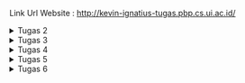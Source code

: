 

Link Url Website : http://kevin-ignatius-tugas.pbp.cs.ui.ac.id/

<details>
    <summary>Tugas 2 </summary>
    

1. Jelaskan bagaimana cara kamu mengimplementasikan checklist di atas secara step-by-step (bukan hanya sekadar mengikuti tutorial).

    a. Membuat sebuah projek django

        Dengan menggunakan syntax django-admin startproject pbptugas2 ., kita meminta framework django untuk membuatkan
        kita sebuah projek yang sudah lengkap dengan beberapa file yang penting.

    b. Membuat aplikasi dengan nama main pada proyek tersebut

        Untuk membuat app dengan nama main kita memakai syntax python manage.py startapp main.
        Setelah dijalankan maka akan muncul direktori main khusus.


    c. Melakukan routing pada proyek agar dapat menjalankan aplikasi main.

        Agar bisa menjalanlan routing, kita membuka berkas settings.py di direktori pbptugas2 dan mencari
        variable INSTALLED APPS dan menambahkan 'main' agar terdaftarkan dalam projek kita,


    d.  Membuat model pada aplikasi main dengan nama Item dan memiliki atribut wajib sebagai berikut.

        Dengan menuliskan pada models.py:
        from django.db import models

        class Item(models.Model):
            name = models.CharField(max_length=255,default="")
            amount = models.IntegerField(default=0)
            description = models.TextField(default = "")

        artinya kita membuat sebuah models pada django kita yang berisi Item yang memiiki beberapa atribut
        seperti name, amount, dan description

    e.  Membuat sebuah fungsi pada views.py untuk dikembalikan ke dalam sebuah template HTML yang menampilkan nama aplikasi serta   nama dan kelas kamu.
        Dengan menuliskan pada views.py:

        from django.shortcuts import render
            def show_main(request):
                context = {
                'application': 'Miracle',
                'name': 'Kevin Ignatius Wijaya',
                'class': 'PBP F'
             }

        return render(request, "main.html", context)

        artinya kita meminta parameter request yang berfungsi mengatur permintaan HTTP dengan template seperti 
        folder templates.
        lalu mengirimkan context yang berisi data untuk diberikan kepada templates dan mereturn render 
        untuk merender tampilan pada HTML.
    
    f. Membuat sebuah routing pada urls.py aplikasi main untuk memetakan fungsi yang telah dibuat pada views.py.

        Dengan menuliskan urls.py dalam direkotri main :

            from django.urls import path
            from main.views import show_main

            app_name = 'main'

            urlpatterns = [
            path('', show_main, name='show_main'),
            ]
        
        Berkas ini mengatur rute url yang terkait pada aplikasi main 
        dengan menggunakan import path kita mendefinisikan pola urls nya lalu menggunakan fungsi show_main
        dari modulnya untuk menampilkan views.py ketika url diakses.

    g. Melakukan deployment ke Adaptable terhadap aplikasi yang sudah dibuat sehingga nantinya dapat diakses oleh teman-temanmu melalui Internet.

        Membuat akun adaptable lalu memasukan repo github projek yang diinginkan. Lalu memilih python app template , postgres sql dan memberikan python version serta menuliskan command python manage.py migrate && gunicorn pbptugas2.wsgi. Lalu memberikan nama aplikasi dan http port. Setelah itu mendeploynya ke adaptable.


2. Buatlah bagan yang berisi request client ke web aplikasi berbasis Django beserta responnya dan jelaskan pada bagan tersebut kaitan antara urls.py, views.py, models.py, dan berkas html.

![request](Gambar-Gambar/image.png)

Pertama - tama saat user meminta request untuk melihat maka akan mengirimkan request ke urls.py dan meneruskan request tersebut ke views.py. Kemudian dari views.py akan mencari templates pada directory templates yang punya .html dan akan mengambil nya menjadi template.   Disaat yang bersamaan views.py akan melakukan read/write data pada models.py yang berhubungan dengan database pada website django. Selanjutnya views.py akan mengirimkan http response di html yang akan ditampilkan kepada user. 


3. Jelaskan mengapa kita menggunakan virtual environment? Apakah kita tetap dapat membuat aplikasi web berbasis Django tanpa 
menggunakan virtual environment?

    Ada 3 alasan:

    a. Untuk mengisolasi pustaka dan modul
     karena setiap proyek memperlukan pustaka dan modul yang berbeda

    b. Untuk menghindari konflik pustaka
    jika ingin membuat sebuah proyek dengan versi pustaka yang sama kita memerlukan virtual envinronment agar tidak konflik saat 1 proyek memiliki beberapa versi

    c. Untuk mempermudah pengembangan
    kita bisa ganti ganti dari 1 proyek ke proyek lain dengan mudah saat menggunakan virtual environment .

    kita tetap bisa membuat aplikasi dgn framework django tanpa virtual environment namun bisa menyebabka konflik versi pustaka dan proyek yang tidak stabil

4. Jelaskan apakah itu MVC, MVT, MVVM dan perbedaan dari ketiganya

MVC, MVT, dan MVVM adalah tiga desain arsitektur yang umum digunakan dalam pengembangan perangkat lunak. Ketiganya membagi aplikasi menjadi tiga komponen utama: model, view, dan controller.

MVC (Model-View-Controller) adalah desain arsitektur yang paling umum digunakan. 

MVC membagi aplikasi menjadi tiga komponen utama:

Model: Model adalah komponen yang bertanggung jawab untuk menyimpan data dan logika bisnis.

View: View adalah komponen yang bertanggung jawab untuk menampilkan data ke pengguna.

Controller: Controller adalah komponen yang bertanggung jawab untuk menerima input dari pengguna dan memperbarui model dan view.

MVT (Model-View-Template) adalah desain arsitektur yang mirip dengan MVC, tetapi dengan perbedaan utama bahwa view dan template digabungkan menjadi satu komponen.

Model: Sama seperti MVC.

View: Sama seperti MVC, tetapi juga bertanggung jawab untuk menghasilkan kode HTML untuk menampilkan data ke pengguna.

Template: Template adalah kode HTML statis yang digunakan oleh view untuk menghasilkan kode HTML yang dinamis.

MVVM (Model-View-ViewModel) adalah desain arsitektur yang mirip dengan MVC, tetapi dengan perbedaan utama bahwa view dan controller digabungkan menjadi satu komponen.

Model: Sama seperti MVC.

View: Sama seperti MVC, tetapi juga bertanggung jawab untuk menerima input dari pengguna dan memperbarui model.

ViewModel: ViewModel adalah komponen yang bertindak sebagai mediator antara model dan view. ViewModel bertanggung jawab untuk menyediakan data yang diperlukan ke view dan memperbarui model berdasarkan input dari view.


Perbedaan utama dari ketiga desain arsitektur ini adalah peran dari controller dan view. Pada MVC, controller bertanggung jawab untuk menerima input dari pengguna dan memperbarui model dan view. Pada MVT, view dan template digabungkan menjadi satu komponen yang bertanggung jawab untuk menampilkan data ke pengguna dan menerima input dari pengguna. Pada MVVM, view dan controller digabungkan menjadi satu komponen yang bertanggung jawab untuk menampilkan data ke pengguna dan memperbarui model.

</details>

<details>
    <summary>Tugas 3</summary>

1.  Apa perbedaan antara form POST dan form GET dalam Django?

    Pada pengiriman data, POST dikirimkan dalam badan permintaan HTTP. Ini berarti data tidak terlihat di URL dan lebih aman untuk mengirim data sensitif seperti kata sandi. Sedangkan pada GET Data yang dikirimkan disertakan dalam URL sebagai parameter. Ini membuat data terlihat dan bisa diakses dengan mudah melalui log server atau riwayat peramban. 

2. Apa perbedaan utama antara XML, JSON, dan HTML dalam konteks pengiriman data?

    XML, JSON, dan HTML adalah tiga format yang berbeda digunakan untuk berbagai tujuan dalam konteks pengiriman data di web dan komunikasi antar aplikasi. 

    XML digunakan untuk menggambarkan, menyimpan, dan mengirimkan data terstruktur. Ini sering digunakan dalam pertukaran data antar aplikasi dan konfigurasi.

    JSON digunakan untuk pertukaran data antar aplikasi dan sering digunakan dalam pengembangan web. Ini adalah format data yang sangat ringan dan mudah dipahami oleh manusia.

    HTML digunakan untuk merender halaman web di peramban web. Ini tidak digunakan secara langsung untuk pertukaran data, tetapi untuk menampilkan konten web kepada pengguna.

3. Mengapa JSON sering digunakan dalam pertukaran data antara aplikasi web modern?

    a. Ringan dan Mudah Dipahami: JSON memiliki struktur data yang sederhana dan ringan.
    
    b. Notasi Objek: JSON mendukung notasi objek dan array.

    c. Mendukung Tipe Data Dasar seperti string, int, boolean, array, dll.
    
    d. Parsial Parsing: JSON memungkinkan Anda untuk menguraikan atau mengakses bagian-bagian tertentu dari data tanpa perlu menguraikan seluruh struktur data. I

    e. Dukungan pada Banyak Bahasa Pemrograman

    f. Kompatibilitas dengan JavaScript

    g. Dokumentasi yang Abundan

    h. Kemampuan dalam Pengiriman Synchronous dan Asynchronous: JSON dapat digunakan dalam pertukaran data baik dalam mode pengiriman synchronous (permintaan-respons langsung) maupun asynchronous (mis. melalui WebSockets) dalam aplikasi web modern.

    i. Umum dan Standar: JSON telah menjadi standar de facto dalam pertukaran data di seluruh web. Ini berarti banyak aplikasi, layanan, dan perangkat lunak yang ada mendukung JSON secara alami.


 4. Jelaskan bagaimana cara kamu mengimplementasikan checklist di atas secara step-by-step (bukan hanya sekadar mengikuti tutorial).

a. Membuat input form untuk menambahkan objek model pada app sebelumnya
<pre>
    from django.forms import ModelForm
    from main.models import Item

    class ProductForm(ModelForm):
        class Meta:
            model = Item
            fields = ["name", "amount", "description"]

</pre>

model = Item. Ini menunjukan bahwa yang digunakan sebagai form adalah Item. dan field adalah attribute dari model Item.

b. Tambahkan 5 fungsi views untuk melihat objek yang sudah ditambahkan dalam format HTML, XML, JSON, XML by ID, dan JSON by ID.

    
    def create_item(request):
    form = ItemForm(request.POST or None)

    if form.is_valid() and request.method == "POST":
        form.save()
        return HttpResponseRedirect(reverse('main:show_main'))

    context = {'form': form}
    return render(request, "create_item.html", context)

Fungsi diatas digunakan untuk melihat objek dlm format html

    def show_xml(request):
    data = Item.objects.all()
    return HttpResponse(serializers.serialize("xml", data), content_type="application/xml")

    def show_xml_by_id(request, id):
    data = Item.objects.filter(pk=id)
    return HttpResponse(serializers.serialize("xml", data), content_type="application/xml")

    def show_json(request):
    data = Item.objects.all()
    return HttpResponse(serializers.serialize("json", data), content_type="application/json")

    def show_json_by_id(request, id):
    data = Item.objects.filter(pk=id)
    return HttpResponse(serializers.serialize("json", data), content_type="application/json")

Fungsi show_xml untuk menview dalam xml

Fungsi show_xml_id untuk bisa menview dlm xml/id dan idnya

Fungsi show_json untuk menview json nya

Fungsi show_json_id untuk bisa menview dlm json/id dan idnya

keempat fungsi ini digunakan untuk menerima parameter request. Fungsi create_item untuk menambahkan objek tanpa harus dari admin

5. Membuat routing URL untuk masing-masing views yang telah ditambahkan pada poin 2.

    <pre>

    path('create-item', create_item, name='create_item'),
    
    path('xml/', show_xml, name='show_xml'),

    path('json/', show_json, name='show_json'), 
    
    path('xml/<int:id>/', show_xml_by_id, name='show_xml_by_id'),

    path('json/<int:id>/', show_json_by_id, name='show_json_by_id'),
    </pre>

    path(a,b,c)

    a untuk mengaksesnya pada website atau postman di urlnya

    b untuk mengambil dari function yang ada pada views.py

    c hanyalah nama


![request](Gambar-Gambar/localhosthtml.png)

![request](Gambar-Gambar/localhostxml.png)

![request](Gambar-Gambar/localhostjson.png)


![request](Gambar-Gambar/localhostxmlid.png)


![request](Gambar-Gambar/localhostjsonid.png)


















</details>


<details>
    <summary>Tugas 4</summary>

1. Apa itu Django UserCreationForm, dan jelaskan apa kelebihan dan kekurangannya?

    UserCreationForm adalah bagian dari kerangka kerja Django yang digunakan untuk membuat formulir pendaftaran pengguna dalam aplikasi web. Formulir ini secara khusus dirancang untuk memudahkan proses pendaftaran pengguna dengan mengumpulkan informasi yang diperlukan, seperti username, password, dan alamat email. 

    Kelebihan :
    
    a. Pemeliharaan Keamanan. 
    
    memastikan kalau passwordnya itu terenkripsi dengan benar 

    b. Validasi bawaan. 
    
    Sudah ada validasi yang lengkap sesuai template

    c. Fleksibilitas

    d. Intgerasi mudaht

    sudah terintegrasi dengan sistem otentikasi dan manajemen pengguna di django di code 'django.contrib.auth'

    Kekurangan:

    a. Tampilan bawaan terlalu simple

    b. Tidak dapat digunakan di semua kasus

    c. Tidak semua autentikasi bisa.



2.  Apa perbedaan antara autentikasi dan otorisasi dalam konteks Django, dan mengapa keduanya penting?


Autentikasi adalah proses untuk mengidentifikasi pengguna atau entitas yang mencoba mengakses sistem atau aplikasi.Sedangkan Otorisasi adalah proses yang mengontrol apa yang diizinkan pengguna lakukan setelah mereka berhasil diotentikasi. 

Secara simple perbedaanya adalah autentikasi menanyakan siapa anda dan otorisasi bertanya apa yang boleh anda lakukan. Autentikasi mengatur akses pengguna sedangkan otorisasi mengatur hak - hak pengguna.

Mereka penting karena mempengaruhi keamanan, kontrol akses, dan kepatuhan. Karena mereka kita bisa membuat web dengan aman dan terstruktur tanpa ada kebocoran data dan hal lainnya yang tidak diinginkan.

3. Apa itu cookies dalam konteks aplikasi web, dan bagaimana Django menggunakan cookies untuk mengelola data sesi pengguna?

Cookies dalam konteks aplikasi web adalah file kecil yang disimpan di sisi klien (di browser pengguna) dan digunakan untuk menyimpan informasi tertentu yang dapat diakses oleh server web saat pengguna mengunjungi situs web yang sama di masa mendatang.

Django menggunakan cookies untuk mengelola data sesi pengguna dengan cara yang disebut cookie-based session management. Ini memungkinkan aplikasi Django menyimpan dan mengambil data sesi pengguna di antara berbagai permintaan HTTP tanpa perlu menyimpannya di server.

Cara django adalah Mengidentifikasi Pengguna lalu Menyimpan Data Sesi lalu Mengirim Cookie ke Klien lalu Menggunakan Cookie lalu Menghapus Cookie.


4. Apakah penggunaan cookies aman secara default dalam pengembangan web, atau apakah ada risiko potensial yang harus diwaspadai?

Penggunaan cookies dalam pengembangan web tidak aman secara default, tetapi juga tidak berbahaya.

Ada beberapa risiko yang harus diwaspadai seperti Cookie Hijacking, Cross-Site Scripting (XSS), Cross-Site Request Forgery (CSRF), dan Tracking dan Privasi. Untuk itu kita harus mengakses website yang sudah terenkripsi agar aman.

5. Jelaskan bagaimana cara kamu mengimplementasikan checklist di atas secara step-by-step (bukan hanya sekadar mengikuti tutorial).

a. Mengimplementasikan fungsi registrasi, login, dan logout untuk memungkinkan pengguna untuk mengakses aplikasi sebelumnya dengan lancar.

Untuk fungsi registrasi kita membuat sebuah fungsi register di views.py dengan kode seperti berikut 

    from django.shortcuts import redirect
    from django.contrib.auth.forms import UserCreationForm
    from django.contrib import messages  
    
    def register(request):
    form = UserCreationForm()

    if request.method == "POST":
        form = UserCreationForm(request.POST)
        if form.is_valid():
            form.save()
            messages.success(request, 'Your account has been successfully created!')
            return redirect('main:login')
    context = {'form':form}
    return render(request, 'register.html', context)

Pertama kita mengimpor UserCreationForm lalu menuliskan function ini lalu menambakan template di register.html agar pengguna bisa menregister lalu kita menambahkan di urls.py 

    from main.views import register
    path('register/', register, name='register'),

Lalu untuk fungsi login logout sama halnya dengan register

    from django.contrib.auth import authenticate, login,logout

    def login_user(request):
    if request.method == 'POST':
        username = request.POST.get('username')
        password = request.POST.get('password')
        user = authenticate(request, username=username, password=password)
        if user is not None:
            login(request, user)
            return redirect('main:show_main')
        else:
            messages.info(request, 'Sorry, incorrect username or password. Please try again.')
    context = {}
    return render(request, 'login.html', context)

    def logout_user(request):
    logout(request)
    return redirect('main:login')

Setelah memasukan ini di views.py lalu membuat templatenya di folder templates login.html dan logout.html

Lalu mengubah urlsnya sama seperti di register pada urls.py

    from django.contrib.auth import logout,login,authenticate

    path('login/', login_user, name='login'),
    path('logout/', logout_user, name='logout'),

Ini dilakukan agar bisa mengakses urlnya

Ini adalah cara simple agar bisa register,login, dan logout

b.  Membuat dua akun pengguna dengan masing-masing tiga dummy data menggunakan model yang telah dibuat pada aplikasi sebelumnya untuk setiap akun di lokal.

ini adalah 2 acc dgn 3 dummy data testingnya

![request](Gambar-Gambar/testing1.jpg)
![request](Gambar-Gambar/testing2.jpg)


c. Menghubungkan model Item dengan User.

untuk melakukan ini pertama menambahkan ini di models.py

    from django.contrib.auth.models import User

    class Item(models.Model):
    user = models.ForeignKey(User, on_delete=models.
    CASCADE)

ini untuk mengubah modelnya agar bisa terhubung item dengan user sehingga setiap user akan punya itemnya masing masing

lalu mengubah function create_item di views.py seperti ini 

    def create_item(request):
    form = ItemForm(request.POST or None)

    if form.is_valid() and request.method == "POST":
     item = form.save(commit=False)
     item.user = request.user
     item.save()
     return HttpResponseRedirect(reverse('main:show_main'))

lalu mengubah function show_main seperti

    def show_main(request):
    items = Item.objects.filter(user=request.user)

    context = {
        'name': request.user.username,

ini diubah untuk menampilkan object item kepada pengguna yang sedang login 

d. Menampilkan detail informasi pengguna yang sedang logged in seperti username dan menerapkan cookies seperti last login pada halaman utama aplikasi.

Untuk melakukan nya kita membuka views.py lalu mengubah fungsi login_user menjadi

    if user is not None:
        login(request, user)
        response= HttpResponseRedirect(reverse("main:show_main")) 
        response.set_cookie('last_login', str(datetime.datetime.now()))
        return response

lalu mengubah fungsi show_main menjadi

    context = {
    'name': 'Kevin Ignatius Wijaya',
    'class': 'PBP F',
    'items': items,
    'last_login': request.COOKIES['last_login'],
}

lalu mengubah fungsi logout_user menjadi

    def logout_user(request):
        logout(request)
        response = HttpResponseRedirect(reverse('main:login'))
        response.delete_cookie('last_login')
        return response

lalu menambhkan ini di main.html

    <h5>Sesi terakhir login: {{ last_login }}</h5>

lalu kita akan bisa melihat last login di appnya

</details>

<details>
    <summary>Tugas 5 </summary>

1.  Jelaskan manfaat dari setiap element selector dan kapan waktu yang tepat untuk menggunakannya.

Elemen selektor adalah salah satu jenis selektor CSS yang digunakan untuk memilih dan menggaya elemen HTML berdasarkan jenis elemennya.

a. Universal Selector (*):

Manfaat: Universal selector memilih semua elemen dalam 
dokumen HTML.


Kapan Digunakan: Universal selector sebaiknya digunakan dengan hati-hati karena dapat mempengaruhi semua elemen dalam dokumen. Ini berguna jika Anda perlu menerapkan gaya umum untuk semua elemen.

b. Type Selector (Elemen Selector):

Manfaat: Type selector memilih elemen berdasarkan jenis elemennya (misalnya, div, p, h1, dll.).


Kapan Digunakan: Digunakan ketika Anda ingin menggaya semua elemen dengan jenis tertentu dalam dokumen. Ini adalah salah satu selektor paling umum yang digunakan.

c. Class Selector (Selektor Kelas):

Manfaat: Class selector memilih elemen berdasarkan atribut class yang ditetapkan pada elemen.


Kapan Digunakan: Cocok digunakan ketika Anda ingin menggaya sekelompok elemen yang memiliki atribut class yang sama. Ini memungkinkan Anda menerapkan gaya khusus pada elemen tertentu.

d. ID Selector (Selektor ID):

Manfaat: ID selector memilih elemen berdasarkan atribut id yang ditetapkan pada elemen.


Kapan Digunakan: Sebaiknya digunakan dengan bijak karena ID harus unik dalam satu halaman HTML. Biasanya digunakan untuk mengidentifikasi dan menggaya elemen tertentu yang unik.

e. Attribute Selector (Selektor Atribut):

Manfaat: Attribute selector memilih elemen berdasarkan nilai atribut mereka.

Kapan Digunakan: Berguna ketika Anda ingin memilih elemen berdasarkan atribut khusus, misalnya, untuk menggaya semua tautan dengan atribut href tertentu.

f. seudo-class Selector (Selektor Pseudo-class):

Manfaat: Pseudo-class selector memilih elemen dalam keadaan tertentu atau interaksi pengguna, seperti :hover, :active, :focus, dll.

Kapan Digunakan: Digunakan untuk memberikan efek gaya saat pengguna berinteraksi dengan elemen, seperti mengubah warna tautan saat dihover.

g. Pseudo-element Selector (Selektor Pseudo-element):

Manfaat: Pseudo-element selector memungkinkan Anda memilih dan menggaya bagian-bagian khusus dari elemen, seperti ::before dan ::after.

Kapan Digunakan: Digunakan untuk membuat elemen tambahan sebelum atau sesudah elemen yang dipilih dan menggaya elemen tambahan tersebut.

2. Jelaskan HTML5 Tag yang kamu ketahui.

header: Digunakan untuk mendefinisikan bagian atas atau kepala dari sebuah halaman web. Biasanya berisi elemen-elemen seperti judul, logo, dan navigasi utama.

nav: Mendefinisikan sebuah bagian navigasi dalam dokumen web. Ini digunakan untuk mengelompokkan tautan atau menu navigasi.

section: Digunakan untuk mengelompokkan konten yang memiliki tema atau topik tertentu dalam halaman web. Ini membantu dalam pengorganisasian konten.

details dan summary: details digunakan untuk membuat konten yang dapat diperluas dan disusutkan, dengan summary sebagai teks yang menunjukkan ringkasan dari konten yang dapat diperluas.

input (dalam konteks HTML5): Berbagai jenis input seperti input type="text", input type="email", dan input type="date" yang memungkinkan pengguna memasukkan data dengan format tertentu.

3.  Jelaskan perbedaan antara margin dan padding.

Margin adalah ruang di luar elemen (di antara elemen dan elemen lainnya) yang membantu mengontrol jarak antara elemen ini dengan elemen-elemen lain di sekitarnya.

Margin tidak memiliki latar belakang atau warna. Ini adalah area transparan yang memisahkan elemen dari elemen-elemen lainnya.

Padding adalah ruang di dalam elemen, di antara batas elemen dan kontennya sendiri. Ini memberikan jarak antara konten elemen dan tepi elemen tersebut.

Padding digunakan untuk mengontrol seberapa dekat atau jauh konten elemen dari tepinya.

4. Jelaskan perbedaan antara framework CSS Tailwind dan Bootstrap. Kapan sebaiknya kita menggunakan Bootstrap daripada Tailwind, dan sebaliknya?

Tailwind CSS: Tailwind CSS adalah kerangka kerja CSS utilitas pertama yang memungkinkan Anda membangun tampilan web dengan memanfaatkan banyak kelas utilitas. Artinya menggabungkan berbagai kelas ke elemen HTML untuk menggaya dan mengatur tampilan.

Bootstrap: Bootstrap adalah kerangka kerja CSS berbasis komponen. Artinya menggunakan komponen-komponen yang telah ditentukan sebelumnya dan dikustomisasi sesuai kebutuhan Anda.

Tailwind CSS: Tailwind sangat fleksibel dan memungkinkan untuk menyesuaikan setiap aspek tampilan dengan mudah dengan mengedit konfigurasi kelas-kelas utilitas yang ada.

Bootstrap: Bootstrap menawarkan kustomisasi yang lebih terbatas karena komponen-komponennya sudah dibuat sebelumnya. Kita perlu menimpa gaya-gaya bawaan Bootstrap untuk membuat tampilan yang unik.

Bootstrap Sebaiknya Digunakan:

Ketika ingin membangun tampilan dengan cepat menggunakan komponen yang sudah ada.

Ketika tidak memerlukan tingkat kustomisasi yang tinggi.

Ketika mengutamakan keseragaman dalam desain tampilan web.

Tailwind CSS Sebaiknya Digunakan:

Ketika ingin tingkat kustomisasi yang tinggi dan fleksibilitas dalam merancang tampilan.

Ketika tidak keberatan dengan ukuran file CSS yang lebih besar.

Ketika ingin memanfaatkan pendekatan utilitas CSS untuk mengatur tampilan.

5. Jelaskan bagaimana cara kamu mengimplementasikan checklist di atas secara step-by-step (bukan hanya sekadar mengikuti tutorial).

1. Kustomisasi desain pada templat HTML yang telah dibuat pada Tugas 4 dengan menggunakan CSS atau CSS framework (seperti Bootstrap, Tailwind, Bulma) dengan ketentuan sebagai berikut

Pertama kita menambahkan file bootstrap nya dulu dengan cara menambahkan kode ini pada base.html di bagian head:
        link href="https://cdn.jsdelivr.net/npm/bootstrap@5.3.2/dist/css/bootstrap.min.css" rel="stylesheet" integrity="sha384-T3c6CoIi6uLrA9TneNEoa7RxnatzjcDSCmG1MXxSR1GAsXEV/Dwwykc2MPK8M2HN" crossorigin="anonymous"



lalu kita tambahkan ini
Dengan menambahkan kode bootstrap dibawah ini untuk menambahkan navigation bar nya


    <nav class="navbar navbar-expand-lg bg-body-tertiary">
            <div class="container-fluid">
              <a class="navbar-brand" href="#">Navbar</a>
              <button class="navbar-toggler" type="button" data-bs-toggle="collapse" data-bs-target="#navbarSupportedContent" aria-controls="navbarSupportedContent" aria-expanded="false" aria-label="Toggle navigation">
                <span class="navbar-toggler-icon"></span>
              </button>
              <div class="collapse navbar-collapse" id="navbarSupportedContent">
                <ul class="navbar-nav me-auto mb-2 mb-lg-0">
                  <li class="nav-item">
                    <a class="nav-link active" aria-current="page" href="#">Home</a>
                  </li>
                  <li class="nav-item">
                    <a class="nav-link" href="#">Link</a>
                  </li>
                  <li class="nav-item dropdown">
                    <a class="nav-link dropdown-toggle" href="#" role="button" data-bs-toggle="dropdown" aria-expanded="false">
                      Dropdown
                    </a>
                    <ul class="dropdown-menu">
                      <li><a class="dropdown-item" href="#">Action</a></li>
                      <li><a class="dropdown-item" href="#">Another action</a></li>
                      <li><hr class="dropdown-divider"></li>
                      <li><a class="dropdown-item" href="#">Something else here</a></li>
                    </ul>
                  </li>
                  <li class="nav-item">
                    <a class="nav-link disabled" aria-disabled="true">Disabled</a>
                  </li>
                </ul>
                <form class="d-flex" role="search">
                  <input class="form-control me-2" type="search" placeholder="Search" aria-label="Search">
                  <button class="btn btn-outline-success" type="submit">Search</button>
                </form>
              </div>
            </div>
          </nav>


2. Kustomisasi halaman login, register, dan tambah inventori semenarik mungkin.

Dengan menambahkan

kode di bagian style contoh
  color : blue
   kita sudah menambahkan warnanya

Kodenya bisa diliat di login.html main.html register.html dan base.html

3. Kustomisasi halaman daftar inventori menjadi lebih berwarna maupun menggunakan apporach lain seperti menggunakan Card.

Dengan menambahkan kode css di style seperti ini 

Bisa dilihat di kode main.html untuk customisasi table dll.

    .card {
            border: 1px solid #ccc;
            border-radius: 5px;
            padding: 20px;
            background-color: orange;
            width: 1000px; 
            margin: 0 auto; 
        }

        
        .custom-table {
            width: 100%;
            border-collapse: collapse;
            margin-top: 10px; 
        }

        .custom-table th,
        .custom-table td {
            padding: 10px;
            border: 1px solid #ccc;
            text-align: left;
            background-color: aquamarine; /* warna isi tablenya*/
        }

        .custom-table th {
            background-color: red; /*warna isi table headernya*/
        }






</details>

<details>
    <summary>Tugas 6</summary>


1. Jelaskan perbedaan antara asynchronous programming dengan synchronous programming.


Synchronous Programming :

Dalam kode yang bersifat synchronous, setiap tugas dieksekusi secara berurutan, satu per satu. Ketika satu tugas selesai, barulah tugas berikutnya dapat dimulai. 

Jika sebuah tugas memerlukan waktu yang lama untuk menyelesaikan operasinya, seluruh eksekusi program akan diblokir atau terhenti sampai tugas tersebut selesai. 

Asynchronous Programming (Non-blocking):

Dalam kode yang bersifat asynchronous, tugas-tugas dapat dieksekusi secara paralel atau bersamaan. Tugas yang membutuhkan waktu lama tidak menghentikan eksekusi tugas-tugas lain.

Saat tugas yang membutuhkan waktu lama sedang berjalan, aplikasi tetap dapat menjalankan tugas-tugas lainnya tanpa harus menunggu.

2. Dalam penerapan JavaScript dan AJAX, terdapat penerapan paradigma event-driven programming. Jelaskan maksud dari paradigma tersebut dan sebutkan salah satu contoh penerapannya pada tugas ini.

Paradigma event-driven programming adalah salah satu pendekatan dalam pemrograman di mana aliran eksekusi program dikendalikan oleh kejadian (event) yang terjadi. Dalam paradigma ini, program tidak berjalan secara linier dari atas ke bawah, tetapi berfungsi sebagai pemantau terhadap berbagai jenis kejadian yang dapat terjadi. 

Salah satu contoh penerapan paradigma event-driven programming dalam JavaScript dan AJAX adalah saat meng-handle event klik pada tombol untuk memulai proses AJAX. Misalkan program memiliki tombol "Add Item" yang, ketika diklik, akan mengambil data dari server menggunakan AJAX dan kemudian menampilkan data tersebut di halaman web. 

3. Jelaskan penerapan asynchronous programming pada AJAX.

Asynchronous programming pada AJAX (Asynchronous JavaScript and XML) adalah konsep kunci yang memungkinkan Anda untuk mengirim permintaan HTTP secara asinkron, menerima respons, dan menghandle respons tanpa menghentikan eksekusi kode JavaScript lainnya atau menghalangi responsifitas aplikasi web. 

Contoh penerapannya ada 3 yaitu 

a. Callback function

b.  Promise

c. Async/Await

4. Pada PBP kali ini, penerapan AJAX dilakukan dengan menggunakan Fetch API daripada library jQuery. Bandingkanlah kedua teknologi tersebut dan tuliskan pendapat kamu teknologi manakah yang lebih baik untuk digunakan.

Menurut saya lebih bagus menggunakan fetch API, pertama karena fetch API merupakan bagian dari standar JavaScript modern dan tersedia di semua browser terbaru. Jquery sudah ada sejak lama sehingga tidak up-to-date. Fetch API juga lebih ringan dan sederhana dibandingkan dengan jquery sehingga lebih bagus menggunakan fetch API.

5. Jelaskan bagaimana cara kamu mengimplementasikan checklist di atas secara step-by-step (bukan hanya sekadar mengikuti tutorial).

 Mengubah tugas 5 yang telah dibuat sebelumnya menjadi menggunakan AJAX.

1. Ubahlah kode tabel data item agar dapat mendukung AJAX GET.
 

Pertama kita menghapus kode tabel yang ada pada tugas sebelumnya lalu menambahkan kode ini untuk mendukung AJAX GET. Kita menambahkan ini pada kode main.html

    <script>
            async function getItems() {
                return fetch("{% url 'main:get_item_json' %}").then((res) => res.json())
            }
    </script>

     <table id = "custom-table"> </table>


2. Lakukan pengambilan task menggunakan AJAX GET.
Dengan kode diatas kita jadi bisa melakukan method GET dengan AJAX setelah itu tambahkan ini pada views.py

    def get_item_json(request):
    product_item = Item.objects.all()
    return HttpResponse(serializers.serialize('json', product_item))

Lalu tambahkan link url nya pada urls.py

     path('get-item/', get_item_json, name='get_item_json'),

Dengan 3 kode diatas kita sudah berhasil membuat AJAX GET


AJAX POST

3.  Buatlah sebuah tombol yang membuka sebuah modal dengan form untuk menambahkan item.

pertama kita menuliskan kode ini di main.html

     <button type="button" class="btn btn-primary" data-bs-toggle="modal" data-bs-target="#exampleModal">Add Item by AJAX</button>
        
        <div class="modal fade" id="exampleModal" tabindex="-1" aria-labelledby="exampleModalLabel" aria-hidden="true">
            <div class="modal-dialog">
                <div class="modal-content">
                    <div class="modal-header">
                        <h1 class="modal-title fs-5" id="exampleModalLabel">Add New Item</h1>
                        <button type="button" class="btn-close" data-bs-dismiss="modal" aria-label="Close"></button>
                    </div>
                    <div class="modal-body">
                        <form id="form" onsubmit="return false;">
                            {% csrf_token %}
                            <div class="mb-3">
                                <label for="name" class="col-form-label">Name:</label>
                                <input type="text" class="form-control" id="name" name="name"></input>
                            </div>
                            <div class="mb-3">
                                <label for="price" class="col-form-label">Amount:</label>
                                <input type="number" class="form-control" id="amount" name="amount"></input>
                            </div>
                            <div class="mb-3">
                                <label for="description" class="col-form-label">Description:</label>
                                <textarea class="form-control" id="description" name="description"></textarea>
                            </div>
                        </form>
                    </div>
                    <div class="modal-footer">
                        <button type="button" class="btn btn-secondary" data-bs-dismiss="modal">Close</button>
                        <button type="button" class="btn btn-primary" id="button_add" data-bs-dismiss="modal">Add Item</button>
                    </div>
                </div>
            </div>
        </div>

Kode baris pertama untuk membuat tombolnya dan bawahnya untuk membuat modal sebagai form untuk ditambahkan kepada item

4. Buatlah fungsi view baru untuk menambahkan item baru ke dalam basis data.

Kita tambahkan kode dibawah ini pada views.py

    @csrf_exempt
    def add_item_ajax(request):
    if request.method == 'POST':
        name = request.POST.get("name")
        amount = request.POST.get("amount")
        description = request.POST.get("description")
        user = request.user

        new_item = Item(name=name, amount=amount, description=description, user=user)
        new_item.save()
        return HttpResponse(b"CREATED", status=201)

    return HttpResponseNotFound()

Dengan kode diatas kita akan memasukan item baru ke basis datanya. Kita tambahkan setiap attribute pada modelnya yang kita buat.

5. Buatlah path /create-ajax/ yang mengarah ke fungsi view yang baru kamu buat.

Kita tambahkan kode dibawah ini di urls.py

    path('create-item-ajax/', add_item_ajax, name='add_item_ajax'),

6. Hubungkan form yang telah kamu buat di dalam modal kamu ke path /create-ajax/.

Untuk melakukan ini tambahkan kode pada main.html di bagian scripts

    
            function addItem() {
                fetch("{% url 'main:add_item_ajax' %}", {
                    method: "POST",
                    body: new FormData(document.querySelector('#form'))
                }).then(refreshItems)
        
                document.getElementById("form").reset()
                return false
            }
        
            document.getElementById("button_add").onclick = addItem
        
Dengan kode diatas kita membuat sebuah item pada ajak yaitu add_item_ajax atau pada path create-item-ajax di urls.py

7. Lakukan refresh pada halaman utama secara asinkronus untuk menampilkan daftar item terbaru tanpa reload halaman utama secara keseluruhan.

Untuk melakukan ini tambahkan kode pada main.html di bagian scripts

    async function refreshItems() {
                document.getElementById("custom-table").innerHTML = ""
                const products = await getItems()
                let htmlString = `<tr>
                    <th>Name</th>
                    <th>Amount</th>
                    <th>Description</th>
                
                </tr>`
                products.forEach((item) => {
                    htmlString += `\n<tr>
                    <td>${item.fields.name}</td>
                    <td>${item.fields.amount}</td>
                    <td>${item.fields.description}</td>
                    <
                </tr>` 
                })
                
                document.getElementById("custom-table").innerHTML = htmlString
            }   
        
Dengan kode diatas kita akan menrefresh item setiap ada perubahan yang terjadi. Tidak melalui refresh halaman utama

8. Melakukan perintah collectstatic.
tuliskan ini pada cmd untuk melakukannya
    
    python manage.py collectstatic

lalu akan muncul folder static seperti yang ada pada github ini


</details>







